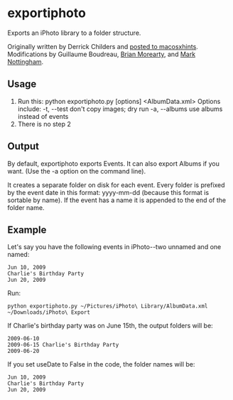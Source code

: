 exportiphoto
============

Exports an iPhoto library to a folder structure.

Originally written by Derrick Childers and 
[posted to macosxhints](http://www.macosxhints.com/article.php?story=20081108132735425).
Modifications by Guillaume Boudreau, 
[Brian Morearty](http://github.com/BMorearty), and
[Mark Nottingham](http://github.com/mnot).

Usage
-----

1. Run this:
        python exportiphoto.py [options] <AlbumData.xml> <destination dir>
   Options include:
        -t, --test       don't copy images; dry run
        -a, --albums     use albums instead of events
2. There is no step 2

Output
------

By default, exportiphoto exports Events.  It can also export Albums if you want.  (Use
the -a option on the command line).

It creates a separate folder on disk for each event.  Every folder is prefixed
by the event date in this format: yyyy-mm-dd (because this format is sortable by name).
If the event has a name it is appended to the end of the folder name.

Example
-------

Let's say you have the following events in iPhoto--two unnamed and one named:

    Jun 10, 2009
    Charlie's Birthday Party
    Jun 20, 2009

Run:

    python exportiphoto.py ~/Pictures/iPhoto\ Library/AlbumData.xml ~/Downloads/iPhoto\ Export

If Charlie's birthday party was on June 15th, the output folders will be:

    2009-06-10
    2009-06-15 Charlie's Birthday Party
    2009-06-20

If you set useDate to False in the code, the folder names will be:

    Jun 10, 2009
    Charlie's Birthday Party
    Jun 20, 2009
